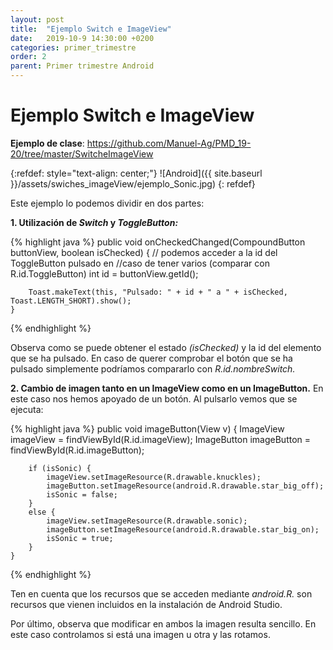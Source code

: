```yaml
---
layout: post
title:  "Ejemplo Switch e ImageView"
date:   2019-10-9 14:30:00 +0200
categories: primer_trimestre
order: 2
parent: Primer trimestre Android
---
```


# Ejemplo Switch e ImageView

**Ejemplo de clase**: <https://github.com/Manuel-Ag/PMD_19-20/tree/master/SwitcheImageView>

{:refdef: style="text-align: center;"}
![Android]({{ site.baseurl }}/assets/swiches_imageView/ejemplo_Sonic.jpg)
{: refdef}

Este ejemplo lo podemos dividir en dos partes:

__1. Utilización de *Switch* y *ToggleButton:*__

{% highlight java %}
public void onCheckedChanged(CompoundButton buttonView, boolean isChecked) {
        // podemos acceder a la id del ToggleButton pulsado en
        //caso de tener varios (comparar con R.id.ToggleButton)
        int id = buttonView.getId();

        Toast.makeText(this, "Pulsado: " + id + " a " + isChecked, Toast.LENGTH_SHORT).show();
    }
{% endhighlight %}

Observa como se puede obtener el estado *(isChecked)* y la id del elemento que se ha pulsado. En caso de querer comprobar el botón que se ha pulsado simplemente podríamos compararlo con *R.id.nombreSwitch.* 


__2. Cambio de imagen tanto en un ImageView como en un ImageButton.__ En este caso nos hemos apoyado de un botón. Al pulsarlo vemos que se ejecuta:

{% highlight java %}
public void imageButton(View v) {
        ImageView imageView = findViewById(R.id.imageView);
        ImageButton imageButton = findViewById(R.id.imageButton);

        if (isSonic) {
            imageView.setImageResource(R.drawable.knuckles);
            imageButton.setImageResource(android.R.drawable.star_big_off);
            isSonic = false;
        }
        else {
            imageView.setImageResource(R.drawable.sonic);
            imageButton.setImageResource(android.R.drawable.star_big_on);
            isSonic = true;
        }
    }
{% endhighlight %}

Ten en cuenta que los recursos que se acceden mediante *android.R.* son recursos que vienen incluidos en la instalación de Android Studio.
 
Por último, observa que modificar en ambos la imagen resulta sencillo. En este caso controlamos si está una imagen u otra y las rotamos.
